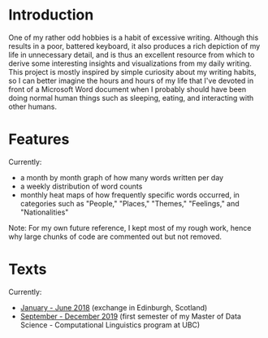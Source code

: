 # Introduction

One of my rather odd hobbies is a habit of excessive writing. Although this results in a poor, battered keyboard, it also produces a rich depiction of my life in unnecessary detail, and is thus an excellent resource from which to derive some interesting insights and visualizations from my daily writing. This project is mostly inspired by simple curiosity about my writing habits, so I can better imagine the hours and hours of my life that I've devoted in front of a Microsoft Word document when I probably should have been doing normal human things such as sleeping, eating, and interacting with other humans. 

# Features

Currently: 
* a month by month graph of how many words written per day 
* a weekly distribution of word counts
* monthly heat maps of how frequently specific words occurred, in  categories such as "People," "Places," "Themes," "Feelings," and "Nationalities"

Note: For my own future reference, I kept most of my rough work, hence why large chunks of code are commented out but not removed.

# Texts

Currently: 
* [January - June 2018](https://github.com/SerenaHuang19/text_analyses/blob/master/five_months_in_edinburgh_raw.ipynb) (exchange in Edinburgh, Scotland)
* [September - December 2019](https://github.com/SerenaHuang19/text_analyses/blob/master/J2019-2_text-analysis.ipynb) (first semester of my Master of Data Science - Computational Linguistics program at UBC)
